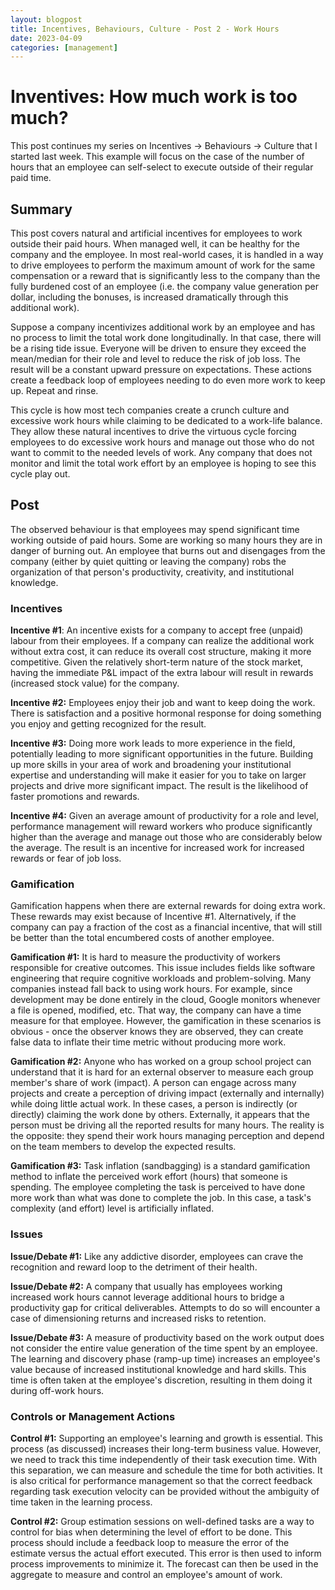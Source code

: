 ```yaml
---
layout: blogpost
title: Incentives, Behaviours, Culture - Post 2 - Work Hours
date: 2023-04-09
categories: [management]
---
```

# Inventives: How much work is too much?

This post continues my series on Incentives -> Behaviours -> Culture that I started last week. This example will focus on the case of the number of hours that an employee can self-select to execute outside of their regular paid time.

## Summary

This post covers natural and artificial incentives for employees to work outside their paid hours. When managed well, it can be healthy for the company and the employee. In most real-world cases, it is handled in a way to drive employees to perform the maximum amount of work for the same compensation or a reward that is significantly less to the company than the fully burdened cost of an employee (i.e. the company value generation per dollar, including the bonuses, is increased dramatically through this additional work).

Suppose a company incentivizes additional work by an employee and has no process to limit the total work done longitudinally. In that case, there will be a rising tide issue. Everyone will be driven to ensure they exceed the mean/median for their role and level to reduce the risk of job loss. The result will be a constant upward pressure on expectations. These actions create a feedback loop of employees needing to do even more work to keep up. Repeat and rinse. 

This cycle is how most tech companies create a crunch culture and excessive work hours while claiming to be dedicated to a work-life balance. They allow these natural incentives to drive the virtuous cycle forcing employees to do excessive work hours and manage out those who do not want to commit to the needed levels of work. Any company that does not monitor and limit the total work effort by an employee is hoping to see this cycle play out.

## Post

The observed behaviour is that employees may spend significant time working outside of paid hours. Some are working so many hours they are in danger of burning out. An employee that burns out and disengages from the company (either by quiet quitting or leaving the company) robs the organization of that person's productivity, creativity, and institutional knowledge. 

### Incentives

**Incentive #1**: An incentive exists for a company to accept free (unpaid) labour from their employees. If a company can realize the additional work without extra cost, it can reduce its overall cost structure, making it more competitive. Given the relatively short-term nature of the stock market, having the immediate P&L impact of the extra labour will result in rewards (increased stock value) for the company.

**Incentive #2:** Employees enjoy their job and want to keep doing the work. There is satisfaction and a positive hormonal response for doing something you enjoy and getting recognized for the result.

**Incentive #3:** Doing more work leads to more experience in the field, potentially leading to more significant opportunities in the future. Building up more skills in your area of work and broadening your institutional expertise and understanding will make it easier for you to take on larger projects and drive more significant impact. The result is the likelihood of faster promotions and rewards.

**Incentive #4:** Given an average amount of productivity for a role and level, performance management will reward workers who produce significantly higher than the average and manage out those who are considerably below the average. The result is an incentive for increased work for increased rewards or fear of job loss.

### Gamification

Gamification happens when there are external rewards for doing extra work. These rewards may exist because of Incentive #1. Alternatively, if the company can pay a fraction of the cost as a financial incentive, that will still be better than the total encumbered costs of another employee.

**Gamification #1:** It is hard to measure the productivity of workers responsible for creative outcomes. This issue includes fields like software engineering that require cognitive workloads and problem-solving. Many companies instead fall back to using work hours. For example, since development may be done entirely in the cloud, Google monitors whenever a file is opened, modified, etc. That way, the company can have a time measure for that employee. However, the gamification in these scenarios is obvious - once the observer knows they are observed, they can create false data to inflate their time metric without producing more work. 

**Gamification #2:** Anyone who has worked on a group school project can understand that it is hard for an external observer to measure each group member's share of work (impact). A person can engage across many projects and create a perception of driving impact (externally and internally) while doing little actual work. In these cases, a person is indirectly (or directly) claiming the work done by others. Externally, it appears that the person must be driving all the reported results for many hours. The reality is the opposite: they spend their work hours managing perception and depend on the team members to develop the expected results.

**Gamification #3:** Task inflation (sandbagging) is a standard gamification method to inflate the perceived work effort (hours) that someone is spending. The employee completing the task is perceived to have done more work than what was done to complete the job. In this case, a task's complexity (and effort) level is artificially inflated.

### Issues
 
**Issue/Debate #1:** Like any addictive disorder, employees can crave the recognition and reward loop to the detriment of their health. 

**Issue/Debate #2:** A company that usually has employees working increased work hours cannot leverage additional hours to bridge a productivity gap for critical deliverables. Attempts to do so will encounter a case of dimensioning returns and increased risks to retention.

**Issue/Debate #3:** A measure of productivity based on the work output does not consider the entire value generation of the time spent by an employee. The learning and discovery phase (ramp-up time) increases an employee's value because of increased institutional knowledge and hard skills. This time is often taken at the employee's discretion, resulting in them doing it during off-work hours. 

### Controls or Management Actions

**Control #1:** Supporting an employee's learning and growth is essential. This process (as discussed) increases their long-term business value. However, we need to track this time independently of their task execution time. With this separation, we can measure and schedule the time for both activities. It is also critical for performance management so that the correct feedback regarding task execution velocity can be provided without the ambiguity of time taken in the learning process.

**Control #2:** Group estimation sessions on well-defined tasks are a way to control for bias when determining the level of effort to be done. This process should include a feedback loop to measure the error of the estimate versus the actual effort executed. This error is then used to inform process improvements to minimize it. The forecast can then be used in the aggregate to measure and control an employee's amount of work. 








